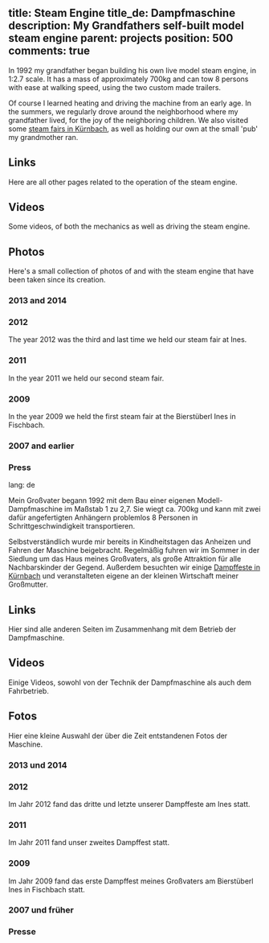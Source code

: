 title: Steam Engine
title_de: Dampfmaschine
description: My Grandfathers self-built model steam engine
parent: projects
position: 500
comments: true
---

In 1992 my grandfather began building his own live model steam engine, in 1:2.7 scale.
It has a mass of approximately 700kg and can tow 8 persons with ease at walking speed, using the two custom made trailers.

Of course I learned heating and driving the machine from an early age.
In the summers, we regularly drove around the neighborhood where my grandfather lived, for the joy of the neighboring children.
We also visited some [steam fairs in Kürnbach](https://www.volksfeste-in-deutschland.de/kuernbacher-dampffest-in-bad-schussenried.html), as well as holding our own at the small 'pub' my grandmother ran.

## Links

Here are all other pages related to the operation of the steam engine.

<!--%
printSteamMenuEnglish()
%-->

## Videos

Some videos, of both the mechanics as well as driving the steam engine.

<!--%
lightgallery([
    [ "https://www.youtube.com/watch?v=ikWtY_376n0", "img/dampf_2016_timelapse_thumb.jpg", "Timelapse of the meet-up in Kürnbach 2016" ],
    [ "https://www.youtube.com/watch?v=dv08NrImbJE", "img/dampf_2015_thumb.jpg", "Recording made by a visitor of the meet-up in Kürnbach 2015. You can see me shortly in the beginning." ],
    [ "https://www.youtube.com/watch?v=HGC6uH_kcoM", "img/dampf_thumb_druckluft.jpg", "Air Test" ],
    [ "https://www.youtube.com/watch?v=OhMWQIR62rU", "img/dampf_thumb_pumpe.jpg", "Steam pump Test" ]
])
%-->

## Photos

Here's a small collection of photos of and with the steam engine that have been taken since its creation.

### 2013 and 2014

<!--%
lightgallery([
    [ "img/dampf_2013_08_13_1.jpg", "In front of the depot in our garden" ],
    [ "img/dampf_2014_09_08_1.jpg", "Test drive in autumn" ],
])
%-->

### 2012

The year 2012 was the third and last time we held our steam fair at Ines.

<!--%
lightgallery([
    [ "img/dampf_2012_06_19_1.jpg", "POV Photo while driving" ],
    [ "img/dampf_2012_06_22_2.jpg", "Transparent main valve housing for debugging" ],
    [ "img/dampf_2012_06_22_3.jpg", "Steam pump" ],
    [ "img/dampf_2012_06_22_5.jpg", "Controls" ],
    [ "img/dampf_2012_06_22_6.jpg", "Steam pump in the shop" ],
    [ "img/dampf_2012_06_30_1.jpg", "Steam fair at Ines" ],
    [ "img/dampf_2012_06_30_2.jpg", "Exhibition drive to Schloss Helmsdorf with the steam fair attendants" ],
    [ "img/dampf_2012_06_30_3.jpg", "The steam engines in front of Ines" ],
    [ "img/dampf_2012_06_30_4.jpg", "The steam engines at Schloss Helmsdorf" ],
    [ "img/dampf_2012_07_01_1.jpg", "The steam engines at the lake" ],
    [ "img/dampf_2012_07_01_2.jpg", "The steam engines at the lake" ],
    [ "img/dampf_2012_07_07_1.jpg", "Flags on our engine" ],
])
%-->

### 2011

In the year 2011 we held our second steam fair.

<!--%
lightgallery([
    [ "img/dampf_2011_06_25_1.jpg", "Exhibition drive with the steam fair attendants" ],
    [ "img/dampf_2011_06_25_2.jpg", "At Schloss Helmsdorf" ],
    [ "img/dampf_2011_07_17_1.jpg", "On the campground, Schloss Helmsdorf" ],
    [ "img/dampf_2011_helmsdorf_1.jpg", "On the campground, Schloss Helmsdorf" ],
    [ "img/dampf_2011_helmsdorf_2.jpg", "On the campground, Schloss Helmsdorf" ],
])
%-->

### 2009

In the year 2009 we held the first steam fair at the Bierstüberl Ines in Fischbach.

<!--%
lightgallery([
    [ "img/dampf_2009_06_13_1.jpg", "Steam fair in Kürnbach" ],
    [ "img/dampf_2009_06_18_1.jpg", "Garden at home" ],
    [ "img/dampf_2009_06_18_2.jpg", "Drive in Kürnbach" ],
    [ "img/dampf_2009_06_18_3.jpg", "In Kürnbach?" ],
    [ "img/dampf_2009_07_03_1.jpg", "Drive to Schussenrieder brewery at the steam fair Kürnbach" ],
    [ "img/dampf_2009_07_11_1.jpg", "Steam fair at Ines" ],
    [ "img/dampf_2009_07_11_2.jpg", "Preparations for the steam fair" ],
    [ "img/dampf_2009_07_11_3.jpg", "Spontaneous repairs" ],
    [ "img/dampf_2009_07_12_1.jpg", "Drive at Ines" ],
    [ "img/dampf_2009_07_12_2.jpg", "At the steam fair, with brass band" ],
])
%-->

### 2007 and earlier

<!--%
lightgallery([
    [ "img/dampf_2007_06_10_1.jpg", "After a days work done" ],
    [ "img/dampf_1997_werkstatt.jpg", "Starting early" ],
])
%-->

### Press

<!--%
lightgallery([
    [ "img/dampf_1997_baden.jpg", "Source unknown, 1997" ],
    [ "img/dampf_2010_jdh_p1.jpg", "2010, Journal Dampf und Heissluft, Issue 1" ],
    [ "img/dampf_2010_jdh_p2.jpg", "2010, Journal Dampf und Heissluft, Issue 1" ],
])
%-->

lang: de

Mein Großvater begann 1992 mit dem Bau einer eigenen Modell-Dampfmaschine im Maßstab 1 zu 2,7.
Sie wiegt ca. 700kg und kann mit zwei dafür angefertigten Anhängern problemlos 8 Personen in Schrittgeschwindigkeit transportieren.

Selbstverständlich wurde mir bereits in Kindheitstagen das Anheizen und Fahren der Maschine beigebracht.
Regelmäßig fuhren wir im Sommer in der Siedlung um das Haus meines Großvaters, als große Attraktion für alle Nachbarskinder der Gegend.
Außerdem besuchten wir einige [Dampffeste in Kürnbach](https://www.volksfeste-in-deutschland.de/kuernbacher-dampffest-in-bad-schussenried.html) und veranstalteten eigene an der kleinen Wirtschaft meiner Großmutter.

## Links

Hier sind alle anderen Seiten im Zusammenhang mit dem Betrieb der Dampfmaschine.

<!--%
printSteamMenuDeutsch()
%-->

## Videos

Einige Videos, sowohl von der Technik der Dampfmaschine als auch dem Fahrbetrieb.

<!--%
lightgallery([
    [ "https://www.youtube.com/watch?v=ikWtY_376n0", "img/dampf_2016_timelapse_thumb.jpg", "Zeitraffer vom Dampftreffen Kürnbach 2016" ],
    [ "https://www.youtube.com/watch?v=dv08NrImbJE", "img/dampf_2015_thumb.jpg", "Aufnahmen eines Besuchers beim Dampftreffen Kürnbach 2015. Ich bin ganz am Anfang kurz zu sehen." ],
    [ "https://www.youtube.com/watch?v=HGC6uH_kcoM", "img/dampf_thumb_druckluft.jpg", "Druckluft Test" ],
    [ "https://www.youtube.com/watch?v=OhMWQIR62rU", "img/dampf_thumb_pumpe.jpg", "Dampfpumpen Test" ]
])
%-->

## Fotos

Hier eine kleine Auswahl der über die Zeit entstandenen Fotos der Maschine.

### 2013 und 2014

<!--%
lightgallery([
    [ "img/dampf_2013_08_13_1.jpg", "Vor dem Dampfschuppen im Garten" ],
    [ "img/dampf_2014_09_08_1.jpg", "Probefahrt im Herbst" ],
])
%-->

### 2012

Im Jahr 2012 fand das dritte und letzte unserer Dampffeste am Ines statt.

<!--%
lightgallery([
    [ "img/dampf_2012_06_19_1.jpg", "POV Foto beim fahren" ],
    [ "img/dampf_2012_06_22_2.jpg", "Durchsichtiger Schieberdeckel zum debugging" ],
    [ "img/dampf_2012_06_22_3.jpg", "Dampfpumpe" ],
    [ "img/dampf_2012_06_22_5.jpg", "Steuerung" ],
    [ "img/dampf_2012_06_22_6.jpg", "Dampfpumpe in der Werkstatt" ],
    [ "img/dampf_2012_06_30_1.jpg", "Dampffest am Ines" ],
    [ "img/dampf_2012_06_30_2.jpg", "Ausfahrt zum Schloss Helmsdorf beim Dampffest" ],
    [ "img/dampf_2012_06_30_3.jpg", "Die Dampfmaschinen vor dem Ines" ],
    [ "img/dampf_2012_06_30_4.jpg", "Die Dampfmaschinen im Schloss Helmsdorf" ],
    [ "img/dampf_2012_07_01_1.jpg", "Die Dampfmaschinen am See" ],
    [ "img/dampf_2012_07_01_2.jpg", "Die Dampfmaschinen am See" ],
    [ "img/dampf_2012_07_07_1.jpg", "Fahnen an unserer Maschine" ],
])
%-->

### 2011

Im Jahr 2011 fand unser zweites Dampffest statt.

<!--%
lightgallery([
    [ "img/dampf_2011_06_25_1.jpg", "Ausfahrt beim Dampffest" ],
    [ "img/dampf_2011_06_25_2.jpg", "Am Schloss Helmsdorf" ],
    [ "img/dampf_2011_07_17_1.jpg", "Auf dem Campingplatz, Schloss Helmsdorf" ],
    [ "img/dampf_2011_helmsdorf_1.jpg", "Auf dem Campingplatz, Schloss Helmsdorf" ],
    [ "img/dampf_2011_helmsdorf_2.jpg", "Auf dem Campingplatz, Schloss Helmsdorf" ],
])
%-->

### 2009

Im Jahr 2009 fand das erste Dampffest meines Großvaters am Bierstüberl Ines in Fischbach statt.

<!--%
lightgallery([
    [ "img/dampf_2009_06_13_1.jpg", "Beim Dampffest in Kürnbach" ],
    [ "img/dampf_2009_06_18_1.jpg", "Im heimischen Garten" ],
    [ "img/dampf_2009_06_18_2.jpg", "Ausfahrt in Kürnbach" ],
    [ "img/dampf_2009_06_18_3.jpg", "In Kürnbach?" ],
    [ "img/dampf_2009_07_03_1.jpg", "Ausfahrt zur Schussenrieder Brauerei beim Dampffest Kürnbach" ],
    [ "img/dampf_2009_07_11_1.jpg", "Dampffest am Ines" ],
    [ "img/dampf_2009_07_11_2.jpg", "Vorbereitung zum Dampffest" ],
    [ "img/dampf_2009_07_11_3.jpg", "Spontane Reparaturen" ],
    [ "img/dampf_2009_07_12_1.jpg", "Ausfahrt am Ines" ],
    [ "img/dampf_2009_07_12_2.jpg", "Beim Dampffest, vor Blaskapelle" ],
])
%-->

### 2007 und früher

<!--%
lightgallery([
    [ "img/dampf_2007_06_10_1.jpg", "Nach getaner Arbeit" ],
    [ "img/dampf_1997_werkstatt.jpg", "Früh übt sich" ],
])
%-->

### Presse

<!--%
lightgallery([
    [ "img/dampf_1997_baden.jpg", "Quelle unbekannt, 1997" ],
    [ "img/dampf_2010_jdh_p1.jpg", "2010, Journal Dampf und Heissluft, Heft 1" ],
    [ "img/dampf_2010_jdh_p2.jpg", "2010, Journal Dampf und Heissluft, Heft 1" ],
])
%-->

